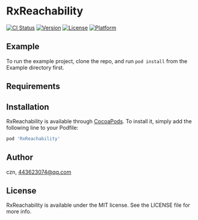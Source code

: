 # RxReachability

[![CI Status](https://img.shields.io/travis/czn/RxReachability.svg?style=flat)](https://travis-ci.org/czn/RxReachability)
[![Version](https://img.shields.io/cocoapods/v/RxReachability.svg?style=flat)](https://cocoapods.org/pods/RxReachability)
[![License](https://img.shields.io/cocoapods/l/RxReachability.svg?style=flat)](https://cocoapods.org/pods/RxReachability)
[![Platform](https://img.shields.io/cocoapods/p/RxReachability.svg?style=flat)](https://cocoapods.org/pods/RxReachability)

## Example

To run the example project, clone the repo, and run `pod install` from the Example directory first.

## Requirements

## Installation

RxReachability is available through [CocoaPods](https://cocoapods.org). To install
it, simply add the following line to your Podfile:

```ruby
pod 'RxReachability'
```

## Author

czn, 443623074@qq.com

## License

RxReachability is available under the MIT license. See the LICENSE file for more info.
